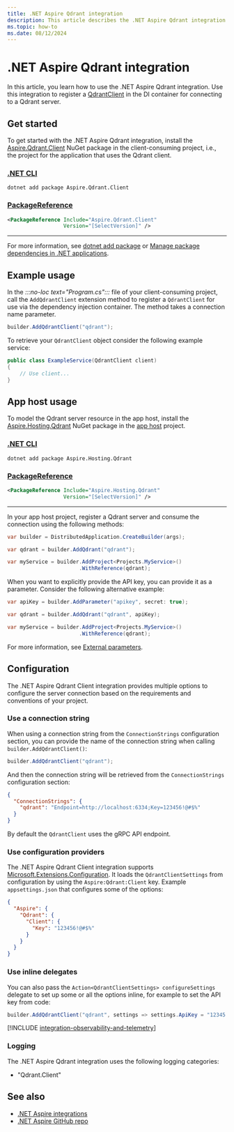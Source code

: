 ```yaml
---
title: .NET Aspire Qdrant integration
description: This article describes the .NET Aspire Qdrant integration.
ms.topic: how-to
ms.date: 08/12/2024
---
```


# .NET Aspire Qdrant integration

In this article, you learn how to use the .NET Aspire Qdrant integration. Use this integration to register a [QdrantClient](https://github.com/qdrant/qdrant-dotnet) in the DI container for connecting to a Qdrant server.

## Get started

To get started with the .NET Aspire Qdrant integration, install the [Aspire.Qdrant.Client](https://www.nuget.org/packages/Aspire.Qdrant.Client) NuGet package in the client-consuming project, i.e., the project for the application that uses the Qdrant client.

### [.NET CLI](#tab/dotnet-cli)

```dotnetcli
dotnet add package Aspire.Qdrant.Client
```

### [PackageReference](#tab/package-reference)

```xml
<PackageReference Include="Aspire.Qdrant.Client"
                  Version="[SelectVersion]" />
```

---

For more information, see [dotnet add package](/dotnet/core/tools/dotnet-add-package) or [Manage package dependencies in .NET applications](/dotnet/core/tools/dependencies).

## Example usage

In the _:::no-loc text="Program.cs":::_ file of your client-consuming project, call the `AddQdrantClient` extension method to register a `QdrantClient` for use via the dependency injection container. The method takes a connection name parameter.

```csharp
builder.AddQdrantClient("qdrant");
```

To retrieve your `QdrantClient` object consider the following example service:

```csharp
public class ExampleService(QdrantClient client)
{
    // Use client...
}
```

## App host usage

To model the Qdrant server resource in the app host, install the [Aspire.Hosting.Qdrant](https://www.nuget.org/packages/Aspire.Hosting.Qdrant) NuGet package in the [app host](xref:aspire/app-host) project.

### [.NET CLI](#tab/dotnet-cli)

```dotnetcli
dotnet add package Aspire.Hosting.Qdrant
```

### [PackageReference](#tab/package-reference)

```xml
<PackageReference Include="Aspire.Hosting.Qdrant"
                  Version="[SelectVersion]" />
```

---

In your app host project, register a Qdrant server and consume the connection using the following methods:

```csharp
var builder = DistributedApplication.CreateBuilder(args);

var qdrant = builder.AddQdrant("qdrant");

var myService = builder.AddProject<Projects.MyService>()
                       .WithReference(qdrant);
```

When you want to explicitly provide the API key, you can provide it as a parameter. Consider the following alternative example:

```csharp
var apiKey = builder.AddParameter("apikey", secret: true);

var qdrant = builder.AddQdrant("qdrant", apiKey);

var myService = builder.AddProject<Projects.MyService>()
                       .WithReference(qdrant);
```

For more information, see [External parameters](../fundamentals/external-parameters.md).

## Configuration

The .NET Aspire Qdrant Client integration provides multiple options to configure the server connection based on the requirements and conventions of your project.

### Use a connection string

When using a connection string from the `ConnectionStrings` configuration section, you can provide the name of the connection string when calling `builder.AddQdrantClient()`:

```csharp
builder.AddQdrantClient("qdrant");
```

And then the connection string will be retrieved from the `ConnectionStrings` configuration section:

```json
{
  "ConnectionStrings": {
    "qdrant": "Endpoint=http://localhost:6334;Key=123456!@#$%"
  }
}
```

By default the `QdrantClient` uses the gRPC API endpoint.

### Use configuration providers

The .NET Aspire Qdrant Client integration supports [Microsoft.Extensions.Configuration](/dotnet/api/microsoft.extensions.configuration). It loads the `QdrantClientSettings` from configuration by using the `Aspire:Qdrant:Client` key. Example `appsettings.json` that configures some of the options:

```json
{
  "Aspire": {
    "Qdrant": {
      "Client": {
        "Key": "123456!@#$%"
      }
    }
  }
}
```

### Use inline delegates

You can also pass the `Action<QdrantClientSettings> configureSettings` delegate to set up some or all the options inline, for example to set the API key from code:

```csharp
builder.AddQdrantClient("qdrant", settings => settings.ApiKey = "12345!@#$%");
```

[!INCLUDE [integration-observability-and-telemetry](../includes/integration-observability-and-telemetry.md)]

### Logging

The .NET Aspire Qdrant integration uses the following logging categories:

- "Qdrant.Client"

## See also

- [.NET Aspire integrations](../fundamentals/integrations-overview.md)
- [.NET Aspire GitHub repo](https://github.com/dotnet/aspire)
